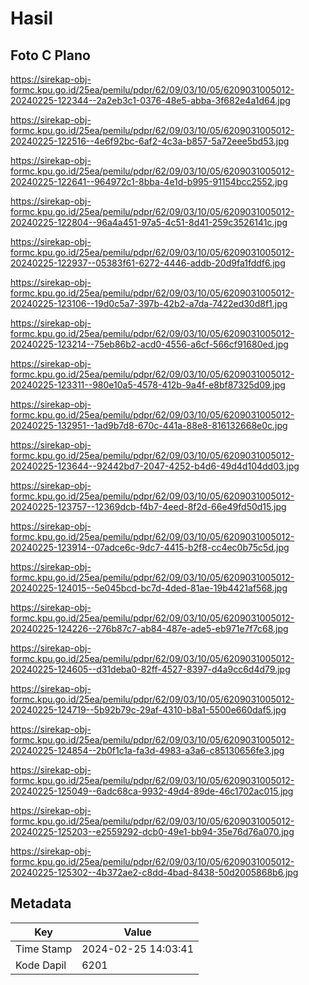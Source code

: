 # Hasil

## Foto C Plano

https://sirekap-obj-formc.kpu.go.id/25ea/pemilu/pdpr/62/09/03/10/05/6209031005012-20240225-122344--2a2eb3c1-0376-48e5-abba-3f682e4a1d64.jpg

https://sirekap-obj-formc.kpu.go.id/25ea/pemilu/pdpr/62/09/03/10/05/6209031005012-20240225-122516--4e6f92bc-6af2-4c3a-b857-5a72eee5bd53.jpg

https://sirekap-obj-formc.kpu.go.id/25ea/pemilu/pdpr/62/09/03/10/05/6209031005012-20240225-122641--964972c1-8bba-4e1d-b995-91154bcc2552.jpg

https://sirekap-obj-formc.kpu.go.id/25ea/pemilu/pdpr/62/09/03/10/05/6209031005012-20240225-122804--96a4a451-97a5-4c51-8d41-259c3526141c.jpg

https://sirekap-obj-formc.kpu.go.id/25ea/pemilu/pdpr/62/09/03/10/05/6209031005012-20240225-122937--05383f61-6272-4446-addb-20d9fa1fddf6.jpg

https://sirekap-obj-formc.kpu.go.id/25ea/pemilu/pdpr/62/09/03/10/05/6209031005012-20240225-123106--19d0c5a7-397b-42b2-a7da-7422ed30d8f1.jpg

https://sirekap-obj-formc.kpu.go.id/25ea/pemilu/pdpr/62/09/03/10/05/6209031005012-20240225-123214--75eb86b2-acd0-4556-a6cf-566cf91680ed.jpg

https://sirekap-obj-formc.kpu.go.id/25ea/pemilu/pdpr/62/09/03/10/05/6209031005012-20240225-123311--980e10a5-4578-412b-9a4f-e8bf87325d09.jpg

https://sirekap-obj-formc.kpu.go.id/25ea/pemilu/pdpr/62/09/03/10/05/6209031005012-20240225-132951--1ad9b7d8-670c-441a-88e8-816132668e0c.jpg

https://sirekap-obj-formc.kpu.go.id/25ea/pemilu/pdpr/62/09/03/10/05/6209031005012-20240225-123644--92442bd7-2047-4252-b4d6-49d4d104dd03.jpg

https://sirekap-obj-formc.kpu.go.id/25ea/pemilu/pdpr/62/09/03/10/05/6209031005012-20240225-123757--12369dcb-f4b7-4eed-8f2d-66e49fd50d15.jpg

https://sirekap-obj-formc.kpu.go.id/25ea/pemilu/pdpr/62/09/03/10/05/6209031005012-20240225-123914--07adce6c-9dc7-4415-b2f8-cc4ec0b75c5d.jpg

https://sirekap-obj-formc.kpu.go.id/25ea/pemilu/pdpr/62/09/03/10/05/6209031005012-20240225-124015--5e045bcd-bc7d-4ded-81ae-19b4421af568.jpg

https://sirekap-obj-formc.kpu.go.id/25ea/pemilu/pdpr/62/09/03/10/05/6209031005012-20240225-124226--276b87c7-ab84-487e-ade5-eb971e7f7c68.jpg

https://sirekap-obj-formc.kpu.go.id/25ea/pemilu/pdpr/62/09/03/10/05/6209031005012-20240225-124605--d31deba0-82ff-4527-8397-d4a9cc6d4d79.jpg

https://sirekap-obj-formc.kpu.go.id/25ea/pemilu/pdpr/62/09/03/10/05/6209031005012-20240225-124719--5b92b79c-29af-4310-b8a1-5500e660daf5.jpg

https://sirekap-obj-formc.kpu.go.id/25ea/pemilu/pdpr/62/09/03/10/05/6209031005012-20240225-124854--2b0f1c1a-fa3d-4983-a3a6-c85130656fe3.jpg

https://sirekap-obj-formc.kpu.go.id/25ea/pemilu/pdpr/62/09/03/10/05/6209031005012-20240225-125049--6adc68ca-9932-49d4-89de-46c1702ac015.jpg

https://sirekap-obj-formc.kpu.go.id/25ea/pemilu/pdpr/62/09/03/10/05/6209031005012-20240225-125203--e2559292-dcb0-49e1-bb94-35e76d76a070.jpg

https://sirekap-obj-formc.kpu.go.id/25ea/pemilu/pdpr/62/09/03/10/05/6209031005012-20240225-125302--4b372ae2-c8dd-4bad-8438-50d2005868b6.jpg


## Metadata

| Key        | Value               |
| ---------- | ------------------- |
| Time Stamp | 2024-02-25 14:03:41 |
| Kode Dapil | 6201                |




